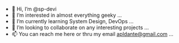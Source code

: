 - 👋 Hi, I’m @sp-devi
- 👀 I’m interested in almost everything geeky ...
- 🌱 I’m currently learning System Design, DevOps ...
- 💞️ I’m looking to collaborate on any interesting projects ...
- 📫 You can reach me here or thru my email apldante@gmail.com ...

<!---
sp-devi/sp-devi is a ✨ special ✨ repository because its `README.md` (this file) appears on your GitHub profile.
You can click the Preview link to take a look at your changes.
--->
